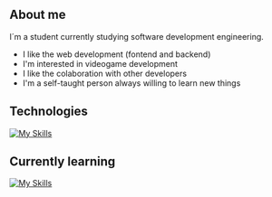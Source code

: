 ## About me


I´m a student currently studying software development engineering.

- I like the web development (fontend and backend)
- I'm interested in videogame development
- I like the colaboration with other developers
- I'm a self-taught person always willing to learn new things

## Technologies

[![My Skills](https://skillicons.dev/icons?i=js,html,css,nodejs,react,nextjs,express,php,mysql,mongo,prisma,bootstrap,tailwind,planetscale,java)](https://skillicons.dev)

## Currently learning

[![My Skills](https://skillicons.dev/icons?i=typescript,py,cs,unity,visualstudio,linux,kotlin,androidstudio,django,gamemakerstudio)](https://skillicons.dev)
